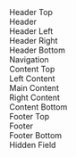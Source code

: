 <div id="nl_header_top" class="dd header_top col-md-12 col-xs-12"><span>Header Top</span>
<div class="dd-empty"></div>
 </div>
 <div class="header col-md-12 col-xs-12"><span>Header</span><div id="nl_header_left" class="dd header_left col-md-6 col-xs-6 pull-left">
 <span>Header Left</span><div class="dd-empty"></div></div><div id="nl_header_right" class="dd header_right col-md-6 col-xs-6 pull-right"><span>Header Right</span><div class="dd-empty"></div></div></div><div id="nl_header_bottom" class="dd header_bottom col-md-12 col-xs-12"><span>Header Bottom</span><div class="dd-empty"></div></div><div id="nl_navigation" class="dd navigation col-md-12 col-xs-12"><span>Navigation</span><div class="dd-empty"></div></div><div class="content col-md-12 col-xs-12"><div id="nl_content_top" class="dd content_top col-md-12 col-xs-12"><span>Content Top</span><div class="dd-empty"></div></div><div id="nl_content_left" class="dd content_left col-md-2 col-xs-2">                                    <span>Left Content</span>                                    <div class="dd-empty"></div>                                </div>                                <div id="nl_content_main" class="dd content_main col-md-8 col-xs-8">                                    <span>Main Content</span>                                    <div class="dd-empty"></div>                                </div>                                <div id="nl_content_right" class="dd content_right col-md-2 col-xs-2">                                    <span>Right Content</span>                                    <div class="dd-empty"></div>                                </div>                                <div id="nl_content_bottom" class="dd content_bottom col-md-12 col-xs-12">                                    <span>Content Bottom</span>                                    <div class="dd-empty"></div>                                </div>                            </div>                            <div id="nl_footer_top" class="dd footer_top col-md-12 col-xs-12">                                <span>Footer Top</span>                                <div class="dd-empty"></div>                            </div>                            <div id="nl_footer" class="dd col-md-12 col-xs-12 footer">                                <span>Footer</span>                                <div class="dd-empty"></div>                            </div>                            <div id="nl_footer_bottom" class="dd col-md-12 col-xs-12 footer_bottom">                                <span>Footer Bottom</span>                                <div class="dd-empty"></div>                            </div>                            <div id="nl_hidden_field" class="dd col-md-12 col-xs-12 hidden_field">
<span>Hidden Field</span>
<div class="dd-empty"></div>
</div>